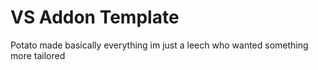 # VS Addon Template

Potato made basically everything im just a leech who wanted something more tailored

